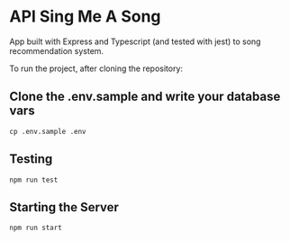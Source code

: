 # API Sing Me A Song 

App built with Express and Typescript (and tested with jest) to song recommendation system.

To run the project, after cloning the repository:

## Clone the .env.sample and write your database vars
`cp .env.sample .env`

## Testing

`npm run test`

## Starting the Server

`npm run start`
